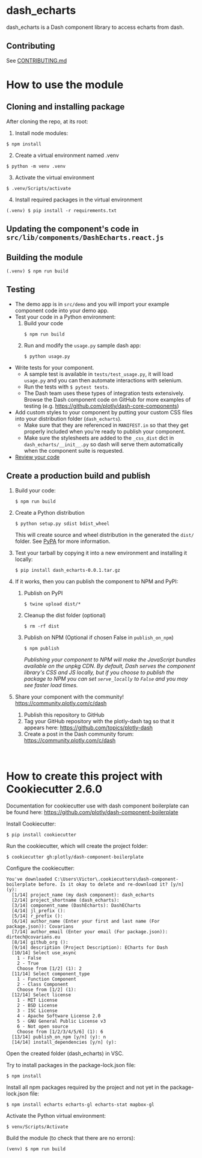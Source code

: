 # dash_echarts

dash_echarts is a Dash component library to access echarts from dash.

## Contributing

See [CONTRIBUTING.md](./CONTRIBUTING.md)

# How to use the module
## Cloning and installing package
After cloning the repo, at its root:

1. Install node modules:
```
$ npm install
```

2. Create a virtual environment named .venv
```
$ python -m venv .venv
```

3. Activate the virtual environment
```
$ .venv/Scripts/activate
```

4. Install required packages in the virtual environment
```
(.venv) $ pip install -r requirements.txt
```


## Updating the component's code in `src/lib/components/DashEcharts.react.js`

## Building the module
```
(.venv) $ npm run build
```

## Testing

- The demo app is in `src/demo` and you will import your example component code into your demo app.
- Test your code in a Python environment:
    1. Build your code
        ```
        $ npm run build
        ```
    2. Run and modify the `usage.py` sample dash app:
        ```
        $ python usage.py
        ```
- Write tests for your component.
    - A sample test is available in `tests/test_usage.py`, it will load `usage.py` and you can then automate interactions with selenium.
    - Run the tests with `$ pytest tests`.
    - The Dash team uses these types of integration tests extensively. Browse the Dash component code on GitHub for more examples of testing (e.g. https://github.com/plotly/dash-core-components)
- Add custom styles to your component by putting your custom CSS files into your distribution folder (`dash_echarts`).
    - Make sure that they are referenced in `MANIFEST.in` so that they get properly included when you're ready to publish your component.
    - Make sure the stylesheets are added to the `_css_dist` dict in `dash_echarts/__init__.py` so dash will serve them automatically when the component suite is requested.
- [Review your code](./review_checklist.md)


## Create a production build and publish

1. Build your code:
    ```
    $ npm run build
    ```
2. Create a Python distribution
    ```
    $ python setup.py sdist bdist_wheel
    ```
    This will create source and wheel distribution in the generated the `dist/` folder.
    See [PyPA](https://packaging.python.org/guides/distributing-packages-using-setuptools/#packaging-your-project)
    for more information.

3. Test your tarball by copying it into a new environment and installing it locally:
    ```
    $ pip install dash_echarts-0.0.1.tar.gz
    ```

4. If it works, then you can publish the component to NPM and PyPI:
    1. Publish on PyPI
        ```
        $ twine upload dist/*
        ```
    2. Cleanup the dist folder (optional)
        ```
        $ rm -rf dist
        ```
    3. Publish on NPM (Optional if chosen False in `publish_on_npm`)
        ```
        $ npm publish
        ```
        _Publishing your component to NPM will make the JavaScript bundles available on the unpkg CDN. By default, Dash serves the component library's CSS and JS locally, but if you choose to publish the package to NPM you can set `serve_locally` to `False` and you may see faster load times._

5. Share your component with the community! https://community.plotly.com/c/dash
    1. Publish this repository to GitHub
    2. Tag your GitHub repository with the plotly-dash tag so that it appears here: https://github.com/topics/plotly-dash
    3. Create a post in the Dash community forum: https://community.plotly.com/c/dash

<br>

# How to create this project with Cookiecutter 2.6.0
Documentation for cookiecutter use with dash component boilerplate can be found here: https://github.com/plotly/dash-component-boilerplate

Install Cookiecutter:
```
$ pip install cookiecutter
```

Run the cookiecutter, which will create the project folder:

```
$ cookiecutter gh:plotly/dash-component-boilerplate
```

Configure the cookiecutter:
```
You've downloaded C:\Users\Victor\.cookiecutters\dash-component-boilerplate before. Is it okay to delete and re-download it? [y/n] (y): 
  [1/14] project_name (my dash component): dash_echarts
  [2/14] project_shortname (dash_echarts): 
  [3/14] component_name (DashEcharts): DashECharts
  [4/14] jl_prefix (): 
  [5/14] r_prefix (): 
  [6/14] author_name (Enter your first and last name (For package.json)): Covarians
  [7/14] author_email (Enter your email (For package.json)): dirtech@covarians.eu
  [8/14] github_org (): 
  [9/14] description (Project Description): ECharts for Dash
  [10/14] Select use_async
    1 - False
    2 - True
    Choose from [1/2] (1): 2
  [11/14] Select component_type
    1 - Function Component
    2 - Class Component
    Choose from [1/2] (1): 
  [12/14] Select license
    1 - MIT License
    2 - BSD License
    3 - ISC License
    4 - Apache Software License 2.0
    5 - GNU General Public License v3
    6 - Not open source
    Choose from [1/2/3/4/5/6] (1): 6
  [13/14] publish_on_npm [y/n] (y): n
  [14/14] install_dependencies [y/n] (y): 
```

Open the created folder (dash_echarts) in VSC.

Try to install packages in the package-lock.json file:
```
$ npm install
```

Install all npm packages required by the project and not yet in the package-lock.json file:
```
$ npm install echarts echarts-gl echarts-stat mapbox-gl
```

Activate the Python virtual environment:
```
$ venv/Scripts/Activate
```

Build the module (to check that there are no errors):
```
(venv) $ npm run build
```
